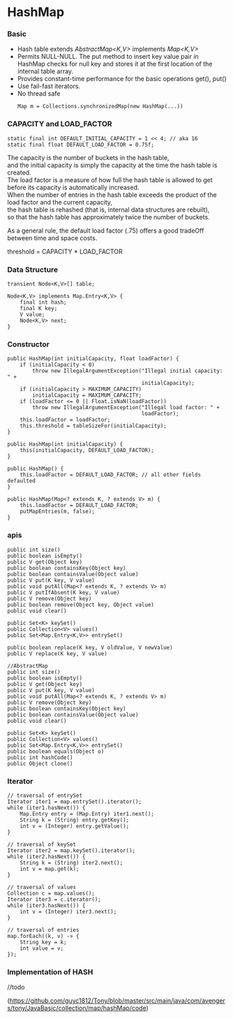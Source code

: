 # HashMap

### Basic

* Hash table extends *AbstractMap<K,V>* implements *Map<K,V>*
* Permits NULL-NULL.
    The put method to insert key value pair in HashMap checks for null key and stores it at the first location of the internal table array. 
* Provides constant-time performance for the basic operations get(), put()
* Use fail-fast iterators.
* No thread safe
    ```
    Map m = Collections.synchronizedMap(new HashMap(...))
    ```


### CAPACITY and LOAD_FACTOR

```
static final int DEFAULT_INITIAL_CAPACITY = 1 << 4; // aka 16
static final float DEFAULT_LOAD_FACTOR = 0.75f;
```

The capacity is the number of buckets in the hash table, <br>
and the initial capacity is simply the capacity at the time the hash table is created.  <br>
The load factor is a measure of how full the hash table is allowed to get before its capacity is automatically increased.  <br>
When the number of entries in the hash table exceeds the product of the load factor and the current capacity, <br>
the hash table is rehashed (that is, internal data structures are rebuilt), <br>
so that the hash table has approximately twice the number of buckets.<br>

As a general rule, the default load factor (.75) offers a good tradeOff between time and space costs. 

threshold = CAPACITY * LOAD_FACTOR

### Data Structure
```
transient Node<K,V>[] table;

Node<K,V> implements Map.Entry<K,V> {
    final int hash;
    final K key;
    V value;
    Node<K,V> next;
}
```


### Constructor

```
public HashMap(int initialCapacity, float loadFactor) {
    if (initialCapacity < 0)
        throw new IllegalArgumentException("Illegal initial capacity: " +
                                           initialCapacity);
    if (initialCapacity > MAXIMUM_CAPACITY)
        initialCapacity = MAXIMUM_CAPACITY;
    if (loadFactor <= 0 || Float.isNaN(loadFactor))
        throw new IllegalArgumentException("Illegal load factor: " +
                                           loadFactor);
    this.loadFactor = loadFactor;
    this.threshold = tableSizeFor(initialCapacity);
}

public HashMap(int initialCapacity) {
    this(initialCapacity, DEFAULT_LOAD_FACTOR);
}

public HashMap() {
    this.loadFactor = DEFAULT_LOAD_FACTOR; // all other fields defaulted
}

public HashMap(Map<? extends K, ? extends V> m) {
    this.loadFactor = DEFAULT_LOAD_FACTOR;
    putMapEntries(m, false);
}
```


### apis

```
public int size()
public boolean isEmpty()
public V get(Object key)
public boolean containsKey(Object key)
public boolean containsValue(Object value) 
public V put(K key, V value)
public void putAll(Map<? extends K, ? extends V> m)
public V putIfAbsent(K key, V value)
public V remove(Object key) 
public boolean remove(Object key, Object value)
public void clear()

public Set<K> keySet()
public Collection<V> values()
public Set<Map.Entry<K,V>> entrySet()

public boolean replace(K key, V oldValue, V newValue) 
public V replace(K key, V value)

//AbstractMap
public int size()
public boolean isEmpty()
public V get(Object key)
public V put(K key, V value)
public void putAll(Map<? extends K, ? extends V> m)
public V remove(Object key) 
public boolean containsKey(Object key)
public boolean containsValue(Object value) 
public void clear()

public Set<K> keySet()
public Collection<V> values()
public Set<Map.Entry<K,V>> entrySet()
public boolean equals(Object o) 
public int hashCode()
public Object clone() 
```


### Iterator

```
// traversal of entrySet
Iterator iter1 = map.entrySet().iterator();
while (iter1.hasNext()) {
    Map.Entry entry = (Map.Entry) iter1.next();
    String k = (String) entry.getKey();
    int v = (Integer) entry.getValue();
}

// traversal of keySet
Iterator iter2 = map.keySet().iterator();
while (iter2.hasNext()) {
    String k = (String) iter2.next();
    int v = map.get(k);
}

// traversal of values
Collection c = map.values();
Iterator iter3 = c.iterator();
while (iter3.hasNext()) {
    int v = (Integer) iter3.next();
}

// traversal of entries
map.forEach((k, v) -> {
    String key = k;
    int value = v;
});
```


### Implementation of HASH

//todo


(https://github.com/guyc1812/Tony/blob/master/src/main/java/com/avengers/tony/JavaBasic/collection/map/hashMap/code)
